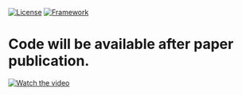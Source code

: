 [![License](https://img.shields.io/badge/License-Apache%202.0-blue.svg)](https://opensource.org/licenses/Apache-2.0)
[![Framework](https://img.shields.io/badge/PyTorch-%23EE4C2C.svg?&logo=PyTorch&logoColor=white)](https://pytorch.org/)
# Code will be available after paper publication.

[![Watch the video](http://img.youtube.com/vi/f8BAn7PR4pE/0.jpg)](http://www.youtube.com/watch?v=f8BAn7PR4pE )


